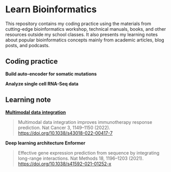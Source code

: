 # Learn Bioinformatics

This repository contains my coding practice using the materials from cutting-edge bioinformatics workshop, technical manuals, books, and other resources outside my school classes. It also presents my learning notes about popular bioinformatics concepts mainly from academic articles, blog posts, and podcasts.

## Coding practice
**Build auto-encoder for somatic mutations**

**Analyze single cell RNA-Seq data**


## Learning note
**[Multimodal data integration](Note_MultimodalDataIntegration.md)**

> Multimodal data integration improves immunotherapy response prediction. Nat Cancer 3, 1149–1150 (2022). https://doi.org/10.1038/s43018-022-00417-7

**Deep learning architecture Enformer**

> Effective gene expression prediction from sequence by integrating long-range interactions. Nat Methods 18, 1196–1203 (2021). https://doi.org/10.1038/s41592-021-01252-x
